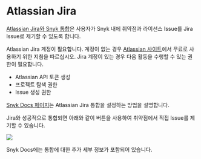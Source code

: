 # Atlassian Jira

[Atlassian Jira와 Snyk 통합](https://www.atlassian.com/solutions/devops/integrations/snyk)은 사용자가 Snyk 내에 취약점과 라이선스 Issue를 Jira Issue로 제기할 수 있도록 합니다.

Atlassian Jira 계정이 필요합니다. 계정이 없는 경우 [Atlassian 사이트](https://www.atlassian.com/software/jira)에서 무료로 사용하기 위한 지침을 따르십시오. Jira 계정이 있는 경우 다음 활동을 수행할 수 있는 권한이 필요합니다.

* Atlassian API 토큰 생성
* 프로젝트 탐색 권한
* Issue 생성 권한

[Snyk Docs 페이지](https://docs.snyk.io/features/integrations/notifications-ticketing-system-integrations/jira)는 Atlassian Jira 통합을 설정하는 방법을 설명합니다.

Jira와 성공적으로 통합되면 아래와 같이 버튼을 사용하여 취약점에서 직접 Issue를 제기할 수 있습니다.

![](<../../../.gitbook/assets/image (75).png>)

Snyk Docs에는 통합에 대한 추가 세부 정보가 포함되어 있습니다.

